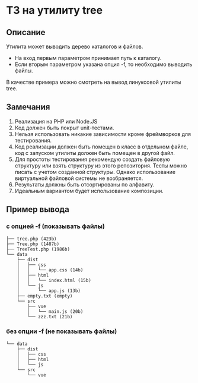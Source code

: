 # ТЗ на утилиту tree

## Описание
Утилита может выводить дерево каталогов и файлов.

- На вход первым параметром принимает путь к каталогу.
- Если вторым параметром указана опция -f, то необходимо выводить файлы.

В качестве примера можно смотреть на вывод линуксовой утилиты tree.

## Замечания
1. Реализация на PHP или Node.JS
1. Код должен быть покрыт unit-тестами.
1. Нельзя использовать никакие зависимости кроме фреймворков для тестирования.
1. Код реализации должен быть помещен в класс в отдельном файле, код с запуском утилиты должен быть помещен в другой файл.
1. Для простоты тестирования рекомендую создать файловую структуру или взять структуру из этого репозитория. Тесты можно писать с учетом созданной структуры. Однако использование виртуальной файловой системы не возбраняется.
1. Результаты должны быть отсортированы по алфавиту.
1. Идеальным вариантом будет использование композиции.

## Пример вывода

### с опцией -f (показывать файлы)
```
├── tree.php (423b)
├── Tree.php (1487b)
├── TreeTest.php (1986b)
└── data
    ├── dist
    │   ├── css
    │   │   └── app.css (14b)
    │   ├── html
    │   │   └── index.html (15b)
    │   └── js
    │       └── app.js (13b)
    ├── empty.txt (empty)
    └── src
        ├── vue
        │   └── main.js (20b)
        └── zzz.txt (21b)
```

### без опции -f (не показывать файлы)
```
└── data
    ├── dist
    │   ├── css
    │   ├── html
    │   └── js
    └── src
        └── vue
```
